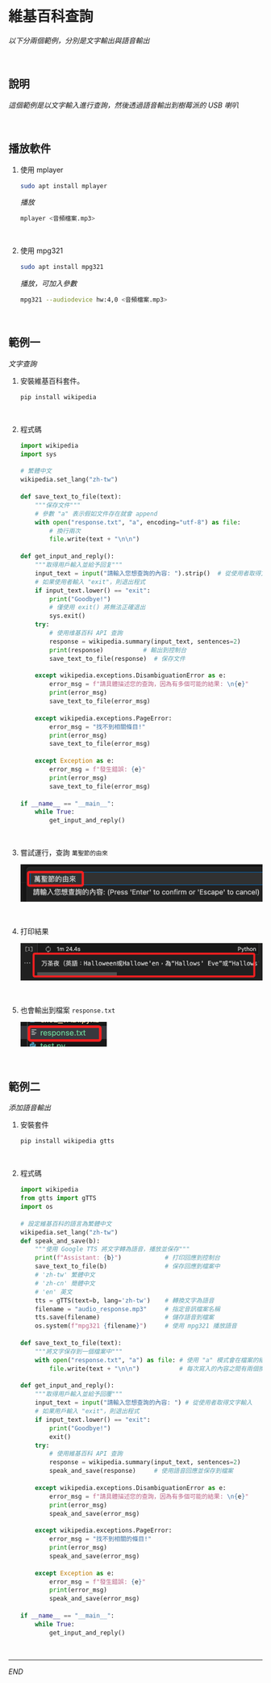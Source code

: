 # 維基百科查詢

_以下分兩個範例，分別是文字輸出與語音輸出_

<br>

## 說明

_這個範例是以文字輸入進行查詢，然後透過語音輸出到樹莓派的 USB 喇叭_

<br>



## 播放軟件

1. 使用 mplayer

    ```bash
    sudo apt install mplayer
    ```
    _播放_
    ```bash
    mplayer <音頻檔案.mp3>
    ```

<br>

2. 使用 mpg321

    ```bash
    sudo apt install mpg321
    ```
    _播放，可加入參數_
    ```bash
    mpg321 --audiodevice hw:4,0 <音頻檔案.mp3>
    ```

<br>

## 範例一

_文字查詢_

1. 安裝維基百科套件。

    ```python
    pip install wikipedia
    ```

<br>

2. 程式碼

    ```python
    import wikipedia
    import sys

    # 繁體中文
    wikipedia.set_lang("zh-tw")

    def save_text_to_file(text):
        """保存文件"""
        # 參數 "a" 表示假如文件存在就會 append
        with open("response.txt", "a", encoding="utf-8") as file:  
            # 換行兩次
            file.write(text + "\n\n")            

    def get_input_and_reply():
        """取得用戶輸入並給予回复"""
        input_text = input("請輸入您想查詢的內容: ").strip()  # 從使用者取得文字輸入
        # 如果使用者輸入 "exit"，則退出程式
        if input_text.lower() == "exit":
            print("Goodbye!")
            # 僅使用 exit() 將無法正確退出
            sys.exit()
        try:
            # 使用维基百科 API 查詢
            response = wikipedia.summary(input_text, sentences=2)
            print(response)           # 輸出到控制台
            save_text_to_file(response)  # 保存文件
            
        except wikipedia.exceptions.DisambiguationError as e:
            error_msg = f"請具體描述您的查詢，因為有多個可能的結果: \n{e}"
            print(error_msg)
            save_text_to_file(error_msg)
            
        except wikipedia.exceptions.PageError:
            error_msg = "找不到相關條目!"
            print(error_msg)
            save_text_to_file(error_msg)
            
        except Exception as e:
            error_msg = f"發生錯誤: {e}"
            print(error_msg)
            save_text_to_file(error_msg)
            
    if __name__ == "__main__":
        while True:
            get_input_and_reply()
    ```

<br>

3. 嘗試運行，查詢 `萬聖節的由來`

    ![](images/img_18.png)

<br>

4. 打印結果

    ![](images/img_19.png)

<br>

5. 也會輸出到檔案 `response.txt`

    ![](images/img_20.png)

<br>

## 範例二

_添加語音輸出_

1. 安裝套件

    ```bash
    pip install wikipedia gtts
    ```

<br>

2. 程式碼

    ```python
    import wikipedia
    from gtts import gTTS
    import os

    # 設定維基百科的語言為繁體中文
    wikipedia.set_lang("zh-tw")
    def speak_and_save(b):
        """使用 Google TTS 將文字轉為語音，播放並保存"""
        print(f"Assistant: {b}")            # 打印回應到控制台
        save_text_to_file(b)                # 保存回應到檔案中
        # 'zh-tw' 繁體中文
        # 'zh-cn' 簡體中文
        # 'en' 英文
        tts = gTTS(text=b, lang='zh-tw')    # 轉換文字為語音
        filename = "audio_response.mp3"     # 指定音訊檔案名稱
        tts.save(filename)                  # 儲存語音到檔案
        os.system(f"mpg321 {filename}")     # 使用 mpg321 播放語音

    def save_text_to_file(text):
        """將文字保存到一個檔案中"""
        with open("response.txt", "a") as file: # 使用 "a" 模式會在檔案的結尾追加內容
            file.write(text + "\n\n")           # 每次寫入的內容之間有兩個換行符

    def get_input_and_reply():
        """取得用戶輸入並給予回覆"""
        input_text = input("請輸入您想查詢的內容: ") # 從使用者取得文字輸入
        # 如果用戶輸入 "exit"，則退出程式
        if input_text.lower() == "exit":
            print("Goodbye!")
            exit()
        try:
            # 使用維基百科 API 查詢
            response = wikipedia.summary(input_text, sentences=2)
            speak_and_save(response)     # 使用語音回應並保存到檔案
            
        except wikipedia.exceptions.DisambiguationError as e:
            error_msg = f"請具體描述您的查詢，因為有多個可能的結果: \n{e}"
            print(error_msg)
            speak_and_save(error_msg)
            
        except wikipedia.exceptions.PageError:
            error_msg = "找不到相關的條目!"
            print(error_msg)
            speak_and_save(error_msg)
            
        except Exception as e:
            error_msg = f"發生錯誤: {e}"
            print(error_msg)
            speak_and_save(error_msg)
            
    if __name__ == "__main__":
        while True:
            get_input_and_reply()
    ```


<br>

---

_END_